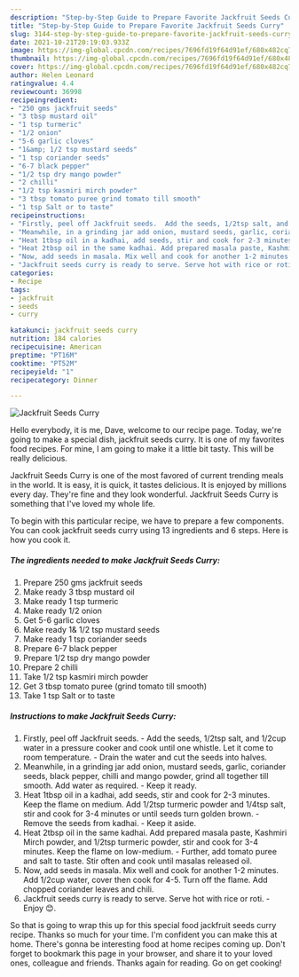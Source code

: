 ```yaml
---
description: "Step-by-Step Guide to Prepare Favorite Jackfruit Seeds Curry"
title: "Step-by-Step Guide to Prepare Favorite Jackfruit Seeds Curry"
slug: 3144-step-by-step-guide-to-prepare-favorite-jackfruit-seeds-curry
date: 2021-10-21T20:19:03.933Z
image: https://img-global.cpcdn.com/recipes/7696fd19f64d91ef/680x482cq70/jackfruit-seeds-curry-recipe-main-photo.jpg
thumbnail: https://img-global.cpcdn.com/recipes/7696fd19f64d91ef/680x482cq70/jackfruit-seeds-curry-recipe-main-photo.jpg
cover: https://img-global.cpcdn.com/recipes/7696fd19f64d91ef/680x482cq70/jackfruit-seeds-curry-recipe-main-photo.jpg
author: Helen Leonard
ratingvalue: 4.4
reviewcount: 36998
recipeingredient:
- "250 gms jackfruit seeds"
- "3 tbsp mustard oil"
- "1 tsp turmeric"
- "1/2 onion"
- "5-6 garlic cloves"
- "1&amp; 1/2 tsp mustard seeds"
- "1 tsp coriander seeds"
- "6-7 black pepper"
- "1/2 tsp dry mango powder"
- "2 chilli"
- "1/2 tsp kasmiri mirch powder"
- "3 tbsp tomato puree grind tomato till smooth"
- "1 tsp Salt or to taste"
recipeinstructions:
- "Firstly, peel off Jackfruit seeds.  Add the seeds, 1/2tsp salt, and 1/2cup water in a pressure cooker and cook until one whistle. Let it come to room temperature.  Drain the water and cut the seeds into halves."
- "Meanwhile, in a grinding jar add onion, mustard seeds, garlic, coriander seeds, black pepper, chilli and mango powder, grind all together till smooth. Add water as required.  Keep it ready."
- "Heat 1tbsp oil in a kadhai, add seeds, stir and cook for 2-3 minutes. Keep the flame on medium. Add 1/2tsp turmeric powder and 1/4tsp salt, stir and cook for 3-4 minutes or until seeds turn golden brown. Remove the seeds from kadhai.  Keep it aside."
- "Heat 2tbsp oil in the same kadhai. Add prepared masala paste, Kashmiri Mirch powder, and 1/2tsp turmeric powder, stir and cook for 3-4 minutes. Keep the flame on low-medium.  Further, add tomato puree and salt to taste. Stir often and cook until masalas released oil."
- "Now, add seeds in masala. Mix well and cook for another 1-2 minutes. Add 1/2cup water, cover then cook for 4-5. Turn off the flame. Add chopped coriander leaves and chili."
- "Jackfruit seeds curry is ready to serve. Serve hot with rice or roti. Enjoy 😊."
categories:
- Recipe
tags:
- jackfruit
- seeds
- curry

katakunci: jackfruit seeds curry 
nutrition: 184 calories
recipecuisine: American
preptime: "PT16M"
cooktime: "PT52M"
recipeyield: "1"
recipecategory: Dinner

---
```



![Jackfruit Seeds Curry](https://img-global.cpcdn.com/recipes/7696fd19f64d91ef/680x482cq70/jackfruit-seeds-curry-recipe-main-photo.jpg)

Hello everybody, it is me, Dave, welcome to our recipe page. Today, we're going to make a special dish, jackfruit seeds curry. It is one of my favorites food recipes. For mine, I am going to make it a little bit tasty. This will be really delicious.

Jackfruit Seeds Curry is one of the most favored of current trending meals in the world. It is easy, it is quick, it tastes delicious. It is enjoyed by millions every day. They're fine and they look wonderful. Jackfruit Seeds Curry is something that I've loved my whole life.




To begin with this particular recipe, we have to prepare a few components. You can cook jackfruit seeds curry using 13 ingredients and 6 steps. Here is how you cook it.

<!--inarticleads1-->

##### The ingredients needed to make Jackfruit Seeds Curry:

1. Prepare 250 gms jackfruit seeds
1. Make ready 3 tbsp mustard oil
1. Make ready 1 tsp turmeric
1. Make ready 1/2 onion
1. Get 5-6 garlic cloves
1. Make ready 1&amp; 1/2 tsp mustard seeds
1. Make ready 1 tsp coriander seeds
1. Prepare 6-7 black pepper
1. Prepare 1/2 tsp dry mango powder
1. Prepare 2 chilli
1. Take 1/2 tsp kasmiri mirch powder
1. Get 3 tbsp tomato puree (grind tomato till smooth)
1. Take 1 tsp Salt or to taste




<!--inarticleads2-->

##### Instructions to make Jackfruit Seeds Curry:

1. Firstly, peel off Jackfruit seeds.  - Add the seeds, 1/2tsp salt, and 1/2cup water in a pressure cooker and cook until one whistle. Let it come to room temperature.  - Drain the water and cut the seeds into halves.
1. Meanwhile, in a grinding jar add onion, mustard seeds, garlic, coriander seeds, black pepper, chilli and mango powder, grind all together till smooth. Add water as required.  - Keep it ready.
1. Heat 1tbsp oil in a kadhai, add seeds, stir and cook for 2-3 minutes. Keep the flame on medium. Add 1/2tsp turmeric powder and 1/4tsp salt, stir and cook for 3-4 minutes or until seeds turn golden brown. - Remove the seeds from kadhai.  - Keep it aside.
1. Heat 2tbsp oil in the same kadhai. Add prepared masala paste, Kashmiri Mirch powder, and 1/2tsp turmeric powder, stir and cook for 3-4 minutes. Keep the flame on low-medium.  - Further, add tomato puree and salt to taste. Stir often and cook until masalas released oil.
1. Now, add seeds in masala. Mix well and cook for another 1-2 minutes. Add 1/2cup water, cover then cook for 4-5. Turn off the flame. Add chopped coriander leaves and chili.
1. Jackfruit seeds curry is ready to serve. Serve hot with rice or roti. - Enjoy 😊.




So that is going to wrap this up for this special food jackfruit seeds curry recipe. Thanks so much for your time. I'm confident you can make this at home. There's gonna be interesting food at home recipes coming up. Don't forget to bookmark this page in your browser, and share it to your loved ones, colleague and friends. Thanks again for reading. Go on get cooking!
